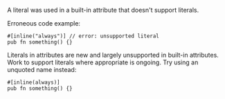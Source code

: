 A literal was used in a built-in attribute that doesn't support literals.

Erroneous code example:

```ignore (compile_fail not working here; see Issue #43707)
#[inline("always")] // error: unsupported literal
pub fn something() {}
```

Literals in attributes are new and largely unsupported in built-in attributes.
Work to support literals where appropriate is ongoing. Try using an unquoted
name instead:

```
#[inline(always)]
pub fn something() {}
```
